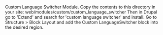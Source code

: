 Custom Language Switcher Module.
Copy the contents to this directory in your site: web/modules/custom/custom_language_switcher
Then in Drupal go to 'Extend' and search for 'custom language switcher' and install.
Go to Structure > Block Layout and add the Custom LanguageSwitcher block into the desired region.

